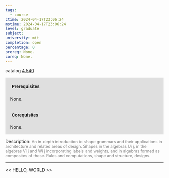 ```yaml
---
tags:
  - course
ctime: 2024-04-17T23:06:24
mstime: 2024-04-17T23:06:24
level: graduate
subject: 
university: mit
completion: open
percentage: 0
prereq: None.
coreq: None.
---
```


catalog [4.540](http://student.mit.edu/catalog/m4e.html#4.540)

<span style="display: block; padding: 15px; background-color: rgb(100, 100, 100, 0.2);"><font id="m_prereq3149_0" style="display: block; font-family: Arial, sans-serif; font-weight: bold; padding: 5px">Prerequisites</font><br><span id="prereq3149_0">None.</span></span>
<span style="display: block; padding: 15px; background-color: rgb(100, 100, 100, 0.2);"><font id="m_coreq3149_0" style="display: block; font-family: Arial, sans-serif; font-weight: bold; padding: 5px">Corequisites</font><br><span id="coreq3149_0">None.</span></span>

<font style="">Description:</font>
<font style="color: grey; font-size: 0.8rem;">An in-depth introduction to shape grammars and their applications in architecture and related areas of design. Shapes in the algebras Ui j, in the algebras Vi j and Wi j incorporating labels and weights, and in algebras formed as composites of these. Rules and computations, shape and structure, designs.</font>



---

<< HELLO, WORLD >>
